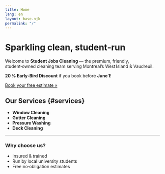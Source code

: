 ```yaml
---
title: Home
lang: en
layout: base.njk
permalink: "/"
---
```



# Sparkling clean, student‑run

Welcome to **Student Jobs Cleaning** — the premium, friendly, student‑owned cleaning team serving Montreal’s West Island & Vaudreuil.  

**20 % Early‑Bird Discount** if you book before **June 1**!

[Book your free estimate »](#booking)

## Our Services {#services}

- **Window Cleaning**  
- **Gutter Cleaning**  
- **Pressure Washing**  
- **Deck Cleaning**

---
### Why choose us?
* Insured & trained
* Run by local university students
* Free no‑obligation estimates

